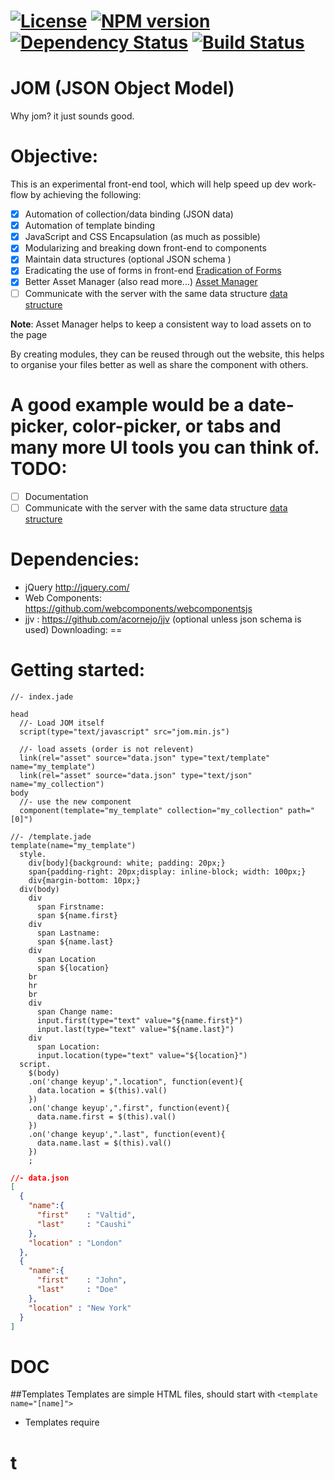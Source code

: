 [![License][LicenseIMGURL]][LicenseURL] [![NPM version][NPMIMGURL]][NPMURL] [![Dependency Status](https://gemnasium.com/valtido/jom.svg)](https://gemnasium.com/valtido/jom) [![Build Status](https://travis-ci.org/valtido/jom.svg?branch=master)](https://travis-ci.org/valtido/jom)
==
[NPMIMGURL]:                https://img.shields.io/npm/v/minify.svg?style=flat
[NPMURL]:                   //npmjs.org/package/minify
[LicenseIMGURL]:            https://img.shields.io/badge/license-MIT-317BF9.svg?style=flat
[LicenseURL]:               https://tldrlegal.com/license/mit-license "MIT License"
[Eradication of Forms]:     http://wp.me/p2HjHX-5x "Eradication of Forms"
[Asset Manager]:            http://wp.me/p2HjHX-5J "Asset Manager"
[data structure]:           http://wp.me/p2HjHX-5J "Data Structure"

JOM (JSON Object Model)
==
Why jom? it just sounds good.

Objective:
==
This is an experimental front-end tool, which will help speed up dev work-flow by
achieving the following:

- [x] Automation of collection/data binding (JSON data)
- [x] Automation of template binding
- [x] JavaScript and CSS Encapsulation (as much as possible)
- [x] Modularizing and breaking down front-end to components
- [x] Maintain data structures (optional JSON schema )
- [x] Eradicating the use of forms in front-end [Eradication of Forms]
- [x] Better Asset Manager (also read more...) [Asset Manager]
- [ ] Communicate with the server with the same data structure [data structure]

**Note**: Asset Manager helps to keep a consistent way to load assets on to the page

By creating modules, they can be reused through out the website, this helps
to organise your files better as well as share the component with others.

A good example would be a date-picker, color-picker, or tabs and many more UI
tools you can think of.
TODO:
==
- [ ] Documentation
- [ ] Communicate with the server with the same data structure [data structure]

Dependencies:
==
- jQuery
http://jquery.com/
- Web Components: https://github.com/webcomponents/webcomponentsjs
- jjv : https://github.com/acornejo/jjv (optional unless json schema is used)
Downloading:
==

Getting started:
==

```jade
//- index.jade

head
  //- Load JOM itself
  script(type="text/javascript" src="jom.min.js")

  //- load assets (order is not relevent)
  link(rel="asset" source="data.json" type="text/template" name="my_template")
  link(rel="asset" source="data.json" type="text/json" name="my_collection")
body
  //- use the new component
  component(template="my_template" collection="my_collection" path="[0]")
```

```jade
//- /template.jade
template(name="my_template")
  style.
    div[body]{background: white; padding: 20px;}
    span{padding-right: 20px;display: inline-block; width: 100px;}
    div{margin-bottom: 10px;}
  div(body)
    div
      span Firstname:
      span ${name.first}
    div
      span Lastname:
      span ${name.last}
    div
      span Location
      span ${location}
    br
    hr
    br
    div
      span Change name:
      input.first(type="text" value="${name.first}")
      input.last(type="text" value="${name.last}")
    div
      span Location:
      input.location(type="text" value="${location}")
  script.
    $(body)
    .on('change keyup',".location", function(event){
      data.location = $(this).val()
    })
    .on('change keyup',".first", function(event){
      data.name.first = $(this).val()
    })
    .on('change keyup',".last", function(event){
      data.name.last = $(this).val()
    })
    ;

```

```json
//- data.json
[
  {
    "name":{
      "first"    : "Valtid",
      "last"     : "Caushi"
    },
    "location" : "London"
  },
  {
    "name":{
      "first"    : "John",
      "last"     : "Doe"
    },
    "location" : "New York"
  }
]
```


DOC
==

##Templates
Templates are simple HTML files, should start with `<template name="[name]">`

- Templates require




t
==
